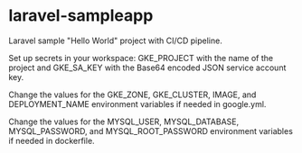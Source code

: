 # laravel-sampleapp
Laravel sample "Hello World" project with CI/CD pipeline.


Set up secrets in your workspace: 
GKE_PROJECT with the name of the project and 
GKE_SA_KEY with the Base64 encoded JSON service account key.

Change the values for the GKE_ZONE, GKE_CLUSTER, IMAGE, and DEPLOYMENT_NAME environment variables if needed in google.yml.

Change the values for the MYSQL_USER, MYSQL_DATABASE, MYSQL_PASSWORD, and MYSQL_ROOT_PASSWORD environment variables if needed in dockerfile.
